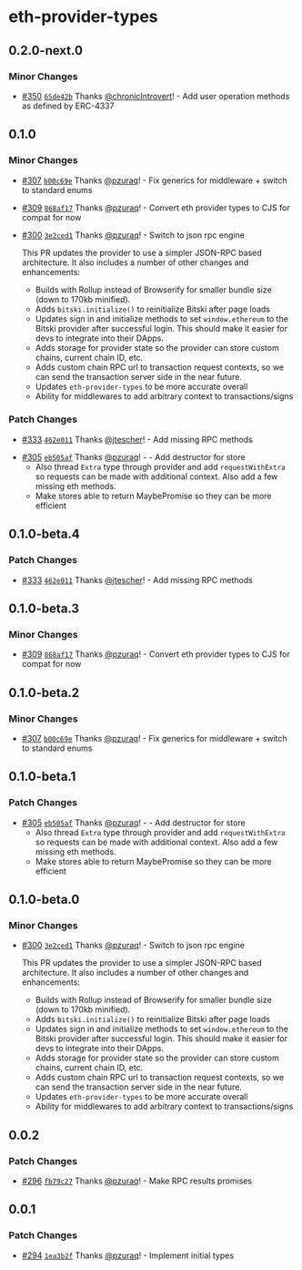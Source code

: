 # eth-provider-types

## 0.2.0-next.0

### Minor Changes

- [#350](https://github.com/BitskiCo/bitski-js/pull/350) [`65de42b`](https://github.com/BitskiCo/bitski-js/commit/65de42be31f3c1da983637b760f927a3c22bc319) Thanks [@chronicIntrovert](https://github.com/chronicIntrovert)! - Add user operation methods as defined by ERC-4337

## 0.1.0

### Minor Changes

- [#307](https://github.com/BitskiCo/bitski-js/pull/307) [`b00c69e`](https://github.com/BitskiCo/bitski-js/commit/b00c69e661383c5ed8268b3de4d8a22fdd3e3929) Thanks [@pzuraq](https://github.com/pzuraq)! - Fix generics for middleware + switch to standard enums

* [#309](https://github.com/BitskiCo/bitski-js/pull/309) [`868af17`](https://github.com/BitskiCo/bitski-js/commit/868af175ea21cf6a044eab519ee8f820df5657a7) Thanks [@pzuraq](https://github.com/pzuraq)! - Convert eth provider types to CJS for compat for now

- [#300](https://github.com/BitskiCo/bitski-js/pull/300) [`3e2ced1`](https://github.com/BitskiCo/bitski-js/commit/3e2ced1d2ff939c15f3aefec6f65fec3d97b8638) Thanks [@pzuraq](https://github.com/pzuraq)! - Switch to json rpc engine

  This PR updates the provider to use a simpler JSON-RPC based
  architecture. It also includes a number of other changes and enhancements:

  - Builds with Rollup instead of Browserify for smaller bundle size (down
    to 170kb minified).
  - Adds `bitski.initialize()` to reinitialize Bitski after page loads
  - Updates sign in and initialize methods to set `window.ethereum` to the
    Bitski provider after successful login. This should make it easier for
    devs to integrate into their DApps.
  - Adds storage for provider state so the provider can store custom
    chains, current chain ID, etc.
  - Adds custom chain RPC url to transaction request contexts, so we can
    send the transaction server side in the near future.
  - Updates `eth-provider-types` to be more accurate overall
  - Ability for middlewares to add arbitrary context to transactions/signs

### Patch Changes

- [#333](https://github.com/BitskiCo/bitski-js/pull/333) [`462e011`](https://github.com/BitskiCo/bitski-js/commit/462e01184269d440e9216e1d2ff92334d2d712c0) Thanks [@jtescher](https://github.com/jtescher)! - Add missing RPC methods

* [#305](https://github.com/BitskiCo/bitski-js/pull/305) [`eb505af`](https://github.com/BitskiCo/bitski-js/commit/eb505aff9cf0a3e338aec278be131df1b17fb66b) Thanks [@pzuraq](https://github.com/pzuraq)! - - Add destructor for store
  - Also thread `Extra` type through provider and add `requestWithExtra` so
    requests can be made with additional context. Also add a few missing eth
    methods.
  - Make stores able to return MaybePromise so they can be more efficient

## 0.1.0-beta.4

### Patch Changes

- [#333](https://github.com/BitskiCo/bitski-js/pull/333) [`462e011`](https://github.com/BitskiCo/bitski-js/commit/462e01184269d440e9216e1d2ff92334d2d712c0) Thanks [@jtescher](https://github.com/jtescher)! - Add missing RPC methods

## 0.1.0-beta.3

### Minor Changes

- [#309](https://github.com/BitskiCo/bitski-js/pull/309) [`868af17`](https://github.com/BitskiCo/bitski-js/commit/868af175ea21cf6a044eab519ee8f820df5657a7) Thanks [@pzuraq](https://github.com/pzuraq)! - Convert eth provider types to CJS for compat for now

## 0.1.0-beta.2

### Minor Changes

- [#307](https://github.com/BitskiCo/bitski-js/pull/307) [`b00c69e`](https://github.com/BitskiCo/bitski-js/commit/b00c69e661383c5ed8268b3de4d8a22fdd3e3929) Thanks [@pzuraq](https://github.com/pzuraq)! - Fix generics for middleware + switch to standard enums

## 0.1.0-beta.1

### Patch Changes

- [#305](https://github.com/BitskiCo/bitski-js/pull/305) [`eb505af`](https://github.com/BitskiCo/bitski-js/commit/eb505aff9cf0a3e338aec278be131df1b17fb66b) Thanks [@pzuraq](https://github.com/pzuraq)! - - Add destructor for store
  - Also thread `Extra` type through provider and add `requestWithExtra` so
    requests can be made with additional context. Also add a few missing eth
    methods.
  - Make stores able to return MaybePromise so they can be more efficient

## 0.1.0-beta.0

### Minor Changes

- [#300](https://github.com/BitskiCo/bitski-js/pull/300) [`3e2ced1`](https://github.com/BitskiCo/bitski-js/commit/3e2ced1d2ff939c15f3aefec6f65fec3d97b8638) Thanks [@pzuraq](https://github.com/pzuraq)! - Switch to json rpc engine

  This PR updates the provider to use a simpler JSON-RPC based
  architecture. It also includes a number of other changes and enhancements:

  - Builds with Rollup instead of Browserify for smaller bundle size (down
    to 170kb minified).
  - Adds `bitski.initialize()` to reinitialize Bitski after page loads
  - Updates sign in and initialize methods to set `window.ethereum` to the
    Bitski provider after successful login. This should make it easier for
    devs to integrate into their DApps.
  - Adds storage for provider state so the provider can store custom
    chains, current chain ID, etc.
  - Adds custom chain RPC url to transaction request contexts, so we can
    send the transaction server side in the near future.
  - Updates `eth-provider-types` to be more accurate overall
  - Ability for middlewares to add arbitrary context to transactions/signs

## 0.0.2

### Patch Changes

- [#296](https://github.com/BitskiCo/bitski-js/pull/296) [`fb79c27`](https://github.com/BitskiCo/bitski-js/commit/fb79c27d597a19368a5b36beeffce98772ca267c) Thanks [@pzuraq](https://github.com/pzuraq)! - Make RPC results promises

## 0.0.1

### Patch Changes

- [#294](https://github.com/BitskiCo/bitski-js/pull/294) [`1ea3b2f`](https://github.com/BitskiCo/bitski-js/commit/1ea3b2f6afd9d2f912c4b4cfc9f24401457630b4) Thanks [@pzuraq](https://github.com/pzuraq)! - Implement initial types
